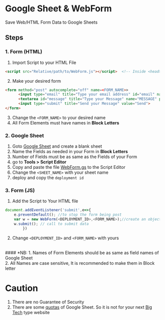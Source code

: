 # Google Sheet & WebForm
Save Web/HTML Form Data to Google Sheets

## Steps
### 1. Form (HTML)
1. Import Script to your HTML File
```html
<script src="Relative/path/to/WebForm.js"></script>  <!-- Inside <head> -->
```
2. Make your desired form
```html
<form method="post" autocomplete="off" name=<FORM_NAME>>
      <input type="email" title="Type your email address" id="email" name="EMAIL" placeholder="Your Email Address" required>
      <textarea id="message" title="Type your Message" name="MESSAGE" placeholder="Your Message ..." required></textarea>
      <input type="submit" title="Send your Message" value="Send">
</form>
```
3. Change the `<FORM_NAME>` to your desired name
4. All Form Elements must have names in <b>Block Letters</b>

### 2. Google Sheet
1. Goto [Google Sheet](https://docs.google.com/spreadsheets/u/0/) and create a blank sheet
2. Name the Fields as needed in your Form in <b>Block Letters</b>
3. Number of Fields must be as same as the Fields of your Form
4. go to <b>Tools > Script Editor</b>
5. Copy and paste the file [WebForm.gs](https://raw.githubusercontent.com/rpkc/WebForm/main/WebForm.gs) to the Script Editor
6. Change the `<SHEET_NAME>` with your sheet name 
7. deploy and copy the `deployment id`

### 3. Form (JS)
1. Add the Script to Your HTML file
```js
document.addEventListener('submit',e=>{
    e.preventDefault(); //to stop the form being post
    var w = new WebForm(<DEPLOYMENT_ID>,<FORM_NAME>);//create an object
    w.submit(); // call to submit data
        })
```
2. Change `<DEPLOYMENT_ID>` and `<FORM_NAME>` with yours
<br>
#### *NB: 
1. Names of Form Elements should be as same as field names of Google Sheet<br>
2. All Names are case sensitive, It is recommended to make them in Block letter
<br>

# Caution
1. There are no Guarantee of Security
2. There are some [quotas](https://developers.google.com/apps-script/guides/services/quotas#current_quotas) of Google Sheet. So it is not for your next [Big Tech](https://en.wikipedia.org/wiki/Big_Tech) type website
